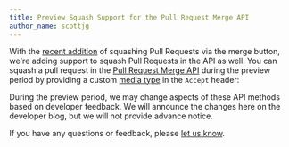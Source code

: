 ```yaml
---
title: Preview Squash Support for the Pull Request Merge API
author_name: scottjg
---
```


With the [recent addition](https://github.com/blog/2141-squash-your-commits) of squashing Pull Requests via the merge button, we're adding support to squash Pull Requests in the API as well. You can squash a pull request in the [Pull Request Merge API][docs] during the preview period by providing a custom [media type][media-type] in the `Accept` header:

 
During the preview period, we may change aspects of these API methods based on developer feedback. We will announce the changes here on the developer blog, but we will not provide advance notice.

If you have any questions or feedback, please [let us know][contact].

[media-type]: /v3/media
[docs]: /v3/pulls/#merge-a-pull-request-merge-button
[contact]: https://github.com/contact?form%5Bsubject%5D=Squash+API+Preview
